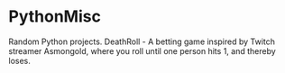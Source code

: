 # PythonMisc
Random Python projects.
DeathRoll - A betting game inspired by Twitch streamer Asmongold, where you roll until one person hits 1, and thereby loses.
